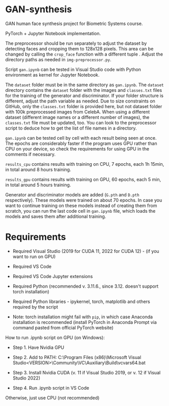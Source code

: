 # GAN-synthesis
GAN human face synthesis project for Biometric Systems course.

PyTorch + Jupyter Notebook implementation.

The preprocessor should be run separately to adjust the dataset by detecting faces and cropping them to 128x128 pixels.
This area can be changed by calling the `crop_face` function with a different tuple .
Adjust the directory paths as needed in `img-preprocessor.py`.

Script `gan.ipynb` can be tested in Visual Studio code with Python environment as kernel for Jupyter Notebook.

The `dataset` folder must be in the same directory as `gan.ipynb`. The `dataset` directory contains the `dataset` folder with the images and `classes.txt` files for the training of the generator and discriminator. If your folder structure is different, adjust the path variable as needed. Due to size constraints on GitHub, only the `classes.txt` folder is provided here, but not dataset folder with 100k preprocessed images from CelebA.
When using a different dataset (different image names or a different number of images), the `classes.txt` file must be updated, too. You can look to the preprocessor script to deduce how to get the list of file names in a directory.

`gan.ipynb` can be tested cell by cell with each result being seen at once.
The epochs are considerably faster if the program uses GPU rather than CPU on your device, so check the requirements for using GPU in the comments if necessary.

`results_cpu` contains results with training on CPU, 7 epochs, each 1h 15min, in total around 8 hours training.

`results_gpu` contains results with training on GPU, 60 epochs, each 5 min, in total around 5 hours training.

Generator and discriminator models are added (`G.pth` and `D.pth` respectively). These models were trained on about 70 epochs. In case you want to continue training on these models instead of creating them from scratch, you can run the last code cell in `gan.ipynb` file, which loads the models and saves them after additional training.

# Requirements

- Required Visual Studio (2019 for CUDA 11, 2022 for CUDA 12) - (if you want to run on GPU)

- Required VS Code

- Required VS Code Jupyter extensions

- Required Python (recommended v. 3.11.6., since 3.12. doesn't support torch installation)

- Required Python libraries - ipykernel, torch, matplotlib and others required by the script

- Note: torch installation might fail with `pip`, in which case Anaconda installation is recommended (install PyTorch in Anaconda Prompt via command pasted from official PyTorch website)


How to run .ipynb script on GPU (on Windows):

- Step 1. Have Nvidia GPU

- Step 2. Add to PATH: C:\Program Files (x86)\Microsoft Visual Studio\<VERSION>\Community\VC\Auxiliary\Build\vcvars64.bat

- Step 3. Install Nvidia CUDA (v. 11 if Visual Studio 2019, or v. 12 if Visual Studio 2022)

- Step 4. Run .ipynb script in VS Code


Otherwise, just use CPU (not recommended)
